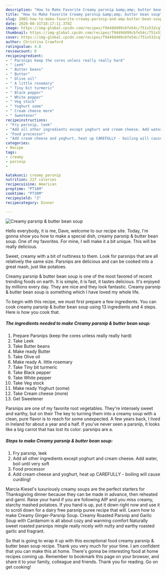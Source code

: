 ```yaml
---
description: "How to Make Favorite Creamy parsnip &amp;amp; butter bean soup"
title: "How to Make Favorite Creamy parsnip &amp;amp; butter bean soup"
slug: 2085-how-to-make-favorite-creamy-parsnip-and-amp-butter-bean-soup
date: 2020-08-31T18:17:11.378Z
image: https://img-global.cpcdn.com/recipes/f9449d499cbfe54c/751x532cq70/creamy-parsnip-butter-bean-soup-recipe-main-photo.jpg
thumbnail: https://img-global.cpcdn.com/recipes/f9449d499cbfe54c/751x532cq70/creamy-parsnip-butter-bean-soup-recipe-main-photo.jpg
cover: https://img-global.cpcdn.com/recipes/f9449d499cbfe54c/751x532cq70/creamy-parsnip-butter-bean-soup-recipe-main-photo.jpg
author: Christina Crawford
ratingvalue: 4.8
reviewcount: 8
recipeingredient:
- " Parsnips keep the cores unless really really hard"
- " Leek"
- " Butter beans"
- " Butter"
- " Olive oil"
- " A little rosemary"
- " Tiny bit turmeric"
- " Black pepper"
- " White pepper"
- " Veg stock"
- " Yoghurt some"
- " Cream cheese more"
- " Sweetener"
recipeinstructions:
- "Fry parsnip, leek"
- "Add all other ingredients except yoghurt and cream cheese. Add water, boil until very soft"
- "Food processor"
- "Add cream cheese and yoghurt, heat up CAREFULLY - boiling will cause curdling!"
categories:
- Recipe
tags:
- creamy
- parsnip
- 

katakunci: creamy parsnip  
nutrition: 227 calories
recipecuisine: American
preptime: "PT16M"
cooktime: "PT38M"
recipeyield: "3"
recipecategory: Dinner

---
```



![Creamy parsnip &amp; butter bean soup](https://img-global.cpcdn.com/recipes/f9449d499cbfe54c/751x532cq70/creamy-parsnip-butter-bean-soup-recipe-main-photo.jpg)

Hello everybody, it is me, Dave, welcome to our recipe site. Today, I'm gonna show you how to make a special dish, creamy parsnip &amp; butter bean soup. One of my favorites. For mine, I will make it a bit unique. This will be really delicious.

Sweet, creamy with a bit of nuttiness to them. Look for parsnips that are all relatively the same size. Parsnips are delicious and can be cooked into a great mash, just like potatoes.

Creamy parsnip &amp; butter bean soup is one of the most favored of recent trending foods on earth. It is simple, it is fast, it tastes delicious. It's enjoyed by millions every day. They are nice and they look fantastic. Creamy parsnip &amp; butter bean soup is something which I have loved my whole life.


To begin with this recipe, we must first prepare a few ingredients. You can cook creamy parsnip &amp; butter bean soup using 13 ingredients and 4 steps. Here is how you cook that.

<!--inarticleads1-->

##### The ingredients needed to make Creamy parsnip &amp; butter bean soup:

1. Prepare  Parsnips (keep the cores unless really really hard)
1. Take  Leek
1. Take  Butter beans
1. Make ready  Butter
1. Take  Olive oil
1. Make ready  A. little rosemary
1. Take  Tiny bit turmeric
1. Take  Black pepper
1. Take  White pepper
1. Take  Veg stock
1. Make ready  Yoghurt (some)
1. Take  Cream cheese (more)
1. Get  Sweetener


Parsnips are one of my favorite root vegetables. They&#39;re intensely sweet and earthy, but on their The key to turning them into a creamy soup with a clean, pure flavor is to reach for some unexpected. A few years back, I lived in Ireland for about a year and a half. If you&#39;ve never seen a parsnip, it looks like a big carrot that has lost its color: parsnips are a. 

<!--inarticleads2-->

##### Steps to make Creamy parsnip &amp; butter bean soup:

1. Fry parsnip, leek
1. Add all other ingredients except yoghurt and cream cheese. Add water, boil until very soft
1. Food processor
1. Add cream cheese and yoghurt, heat up CAREFULLY - boiling will cause curdling!


Marcia Kiesel&#39;s luxuriously creamy soups are the perfect starters for Thanksgiving dinner because they can be made in advance, then reheated and garni. Raise your hand if you are following AIP and you miss creamy, starchy mashed potatoes. If you hand is up, put it down right now and use it to scroll down for a dairy free parsnip puree recipe that will. Learn how to make Creamy Ginger-Parsnip Soup. Creamy Roasted Parsnip and Garlic Soup with Cardamom is all about cozy and warming comfort Naturally sweet roasted parsnips mingle really nicely with nutty and earthy roasted garlic and fragrant. 

So that is going to wrap it up with this exceptional food creamy parsnip &amp; butter bean soup recipe. Thank you very much for your time. I am confident that you can make this at home. There's gonna be interesting food at home recipes coming up. Remember to bookmark this page on your browser, and share it to your family, colleague and friends. Thank you for reading. Go on get cooking!
